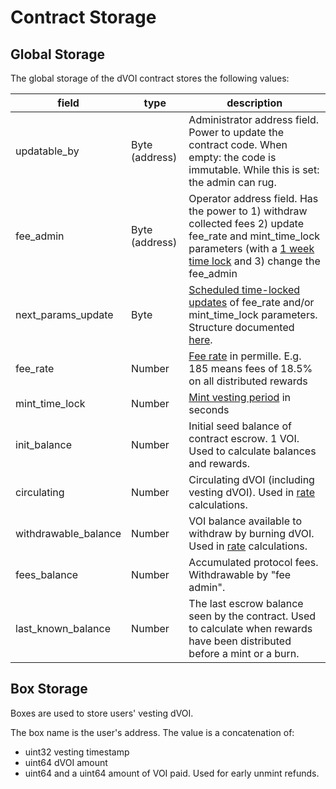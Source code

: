 # Contract Storage

## Global Storage

The global storage of the dVOI contract stores the following values:

| field                | type           | description                                                                                                                                                                                      |
| -------------------- | -------------- | ------------------------------------------------------------------------------------------------------------------------------------------------------------------------------------------------ |
| updatable_by         | Byte (address) | Administrator address field. Power to update the contract code. When empty: the code is immutable. While this is set: the admin can rug.                                                         |
| fee_admin            | Byte (address) | Operator address field. Has the power to 1) withdraw collected fees 2) update fee_rate and mint_time_lock parameters (with a [1 week time lock](/immutability.html) and 3) change the fee_admin  |
| next_params_update   | Byte           | [Scheduled time-locked updates](/immutability.html) of fee_rate and/or mint_time_lock parameters. Structure documented [here](/immutability.html#changing-scheduled-updates).                    |
| fee_rate             | Number         | [Fee rate](/fees.html) in permille. E.g. 185 means fees of 18.5% on all distributed rewards                                                                                                      |
| mint_time_lock       | Number         | [Mint vesting period](/minting.html#vesting-period) in seconds                                                                                                                                   |
| init_balance         | Number         | Initial seed balance of contract escrow. 1 VOI. Used to calculate balances and rewards.                                                                                                          |
| circulating          | Number         | Circulating dVOI (including vesting dVOI). Used in [rate](/rate.html) calculations.                                                                                                              |
| withdrawable_balance | Number         | VOI balance available to withdraw by burning dVOI. Used in [rate](/rate.html) calculations.                                                                                                      |
| fees_balance         | Number         | Accumulated protocol fees. Withdrawable by "fee admin".                                                                                                                                          |
| last_known_balance   | Number         | The last escrow balance seen by the contract. Used to calculate when rewards have been distributed before a mint or a burn.                                                                      |

## Box Storage

Boxes are used to store users' vesting dVOI.

The box name is the user's address. The value is a concatenation of:

- uint32 vesting timestamp
- uint64 dVOI amount
- uint64 and a uint64 amount of VOI paid. Used for early unmint refunds.
